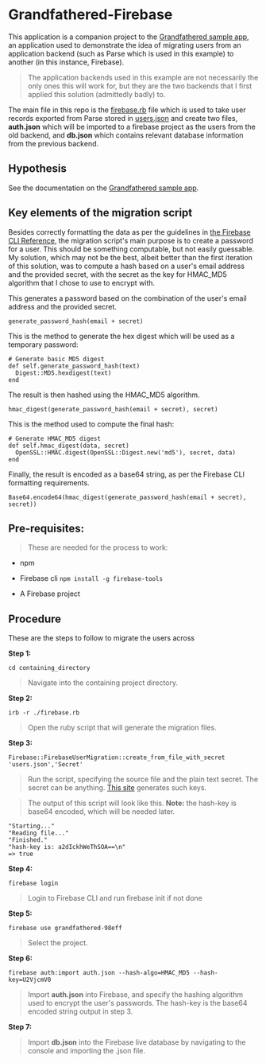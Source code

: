 # Grandfathered-Firebase

This application is a companion project to the [Grandfathered sample app](https://github.com/ironic-name/Grandfathered-Application), an application used to demonstrate the idea of migrating users from an application backend (such as Parse which is used in this example) to another (in this instance, Firebase). 

> The application backends used in this example are not necessarily the only ones this will work for, but they are the two backends that I first applied this solution (admittedly badly) to.

The main file in this repo is the [firebase.rb](https://github.com/ironic-name/Grandfathered-Firebase/blob/master/firebase.rb) file which is used to take user records exported from Parse stored in [users.json](https://github.com/ironic-name/Grandfathered-Firebase/blob/master/users.json) and create two files, **auth.json** which will be imported to a firebase project as the users from the old backend, and **db.json** which contains relevant database information from the previous backend.

## Hypothesis

See the documentation on the [Grandfathered sample app](https://github.com/ironic-name/Grandfathered-Application).

## Key elements of the migration script

 Besides correctly formatting the data as per the guidelines in [the Firebase CLI Reference](https://firebase.google.com/docs/cli/), the migration script's main purpose is to create a password for a user. This should be something computable, but not easily guessable. My solution, which may not be the best, albeit better than the first iteration of this solution, was to compute a hash based on a user's email address and the provided secret, with the secret as the key for HMAC_MD5 algorithm that I chose to use to encrypt with. 

This generates a password based on the combination of the user's email address and the provided secret.

    generate_password_hash(email + secret)

This is the method to generate the hex digest which will be used as a temporary password:

    # Generate basic MD5 digest
    def self.generate_password_hash(text)
      Digest::MD5.hexdigest(text)
    end

The result is then hashed using the HMAC_MD5 algorithm.

    hmac_digest(generate_password_hash(email + secret), secret)

This is the method used to compute the final hash:

    # Generate HMAC_MD5 digest
    def self.hmac_digest(data, secret)
      OpenSSL::HMAC.digest(OpenSSL::Digest.new('md5'), secret, data)
    end

Finally, the result is encoded as a base64 string, as per the Firebase CLI formatting requirements.

    Base64.encode64(hmac_digest(generate_password_hash(email + secret), secret))

## Pre-requisites:

> These are needed for the process to work:

* npm

* Firebase cli `npm install -g firebase-tools`

* A Firebase project


## Procedure

These are the steps to follow to migrate the users across

**Step 1:**

`cd containing_directory`

> Navigate into the containing project directory.

**Step 2:**

`irb -r ./firebase.rb`

> Open the ruby script that will generate the migration files.

**Step 3:**

`Firebase::FirebaseUserMigration::create_from_file_with_secret 'users.json','Secret'`

> Run the script, specifying the source file and the plain text secret. The secret can be anything. [This site](https://randomkeygen.com) generates such keys.

> The output of this script will look like this. **Note:**  the hash-key is base64 encoded, which will be needed later.
>
    "Starting..."
    "Reading file..."
    "Finished."
    "hash-key is: a2dIckhWeThSOA==\n"
    => true 


**Step 4:**

`firebase login`

> Login to Firebase CLI and run firebase init if not done

**Step 5:**

`firebase use grandfathered-98eff`

> Select the project.

**Step 6:**
 
`firebase auth:import auth.json --hash-algo=HMAC_MD5 --hash-key=U2VjcmV0`

> Import **auth.json** into Firebase, and specify the hashing algorithm used to encrypt the user's passwords. The hash-key is the base64 encoded string output in step 3.

**Step 7:**

>Import **db.json** into the Firebase live database by navigating to the console and importing the .json file.
